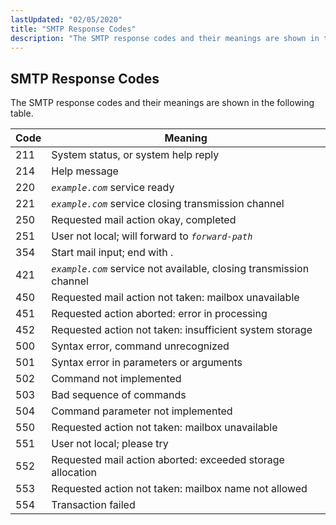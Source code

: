 ```yaml
---
lastUpdated: "02/05/2020"
title: "SMTP Response Codes"
description: "The SMTP response codes and their meanings are shown in the following table Table C 1 SMTP response codes Code Meaning 211 System status or system help reply 214 Help message 220 example com service ready 221 example com service closing transmission channel 250 Requested mail action okay completed 251..."
---
```


## <a name="smtp-response-codes"></a> SMTP Response Codes

The SMTP response codes and their meanings are shown in the following table.

<a name="ug-smtp-codes"></a> 


| Code | Meaning |
| --- | --- |
| 211 | System status, or system help reply |
| 214 | Help message |
| 220 | *`example.com`* service ready |
| 221 | *`example.com`* service closing transmission channel |
| 250 | Requested mail action okay, completed |
| 251 | User not local; will forward to *`forward-path`* |
| 354 | Start mail input; end with <CRLF>.<CRLF> |
| 421 | *`example.com`* service not available, closing transmission channel |
| 450 | Requested mail action not taken: mailbox unavailable |
| 451 | Requested action aborted: error in processing |
| 452 | Requested action not taken: insufficient system storage |
| 500 | Syntax error, command unrecognized |
| 501 | Syntax error in parameters or arguments |
| 502 | Command not implemented |
| 503 | Bad sequence of commands |
| 504 | Command parameter not implemented |
| 550 | Requested action not taken: mailbox unavailable |
| 551 | User not local; please try <forward-path> |
| 552 | Requested mail action aborted: exceeded storage allocation |
| 553 | Requested action not taken: mailbox name not allowed |
| 554 | Transaction failed |